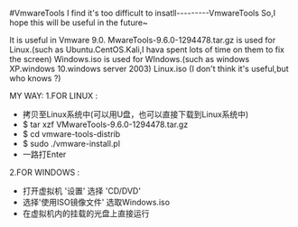 #VmwareTools 
I find it's too difficult to insatll---------VmwareTools
So,I hope this will be useful in the future~

It is useful in Vmware 9.0.
MwareTools-9.6.0-1294478.tar.gz is used for Linux.(such as Ubuntu.CentOS.Kali,I hava spent lots of time on them to fix the screen)
Windows.iso is used for WIndows.(such as windows XP.windows 10.windows server 2003)
Linux.iso (I don't think it's useful,but who knows ?)


MY WAY:
1.FOR LINUX :
- 拷贝至Linux系统中(可以用U盘，也可以直接下载到Linux系统中)
- $ tar xzf VMwareTools-9.6.0-1294478.tar.gz
- $ cd vmware-tools-distrib
- $ sudo ./vmware-install.pl
- 一路打Enter

2.FOR WINDOWS :
- 打开虚拟机 '设置' 选择 'CD/DVD'
- 选择'使用ISO镜像文件' 选取Windows.iso
- 在虚拟机内的挂载的光盘上直接运行
